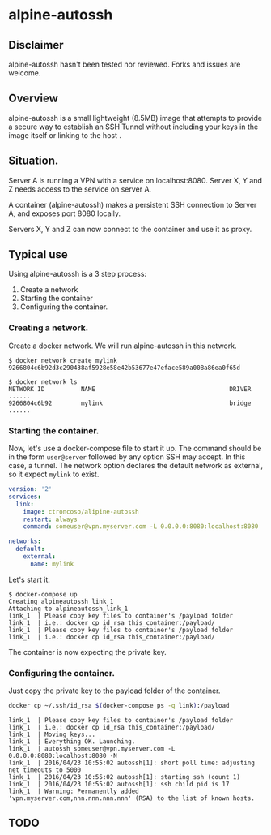 # alpine-autossh

## Disclaimer
alpine-autossh hasn't been tested nor reviewed. Forks and issues are welcome. 


## Overview
alpine-autossh is a small lightweight (8.5MB) image that attempts to provide a secure way to establish an SSH Tunnel without including your keys in the image itself or linking to the host .


## Situation.
Server A is running a VPN with a service on localhost:8080. Server X, Y and Z needs access to the service on server A.

A container (alpine-autossh) makes a persistent SSH connection to Server A, and exposes port 8080 locally.

Servers X, Y and Z can now connect to the container and use it as proxy.

## Typical use
Using alpine-autossh is a 3 step process:

1. Create a network
2. Starting the container
3. Configuring the container.

### Creating a network.

Create a docker network. We will run alpine-autossh in this network.

```
$ docker network create mylink
9266804c6b92d3c290438af5928e58e42b53677e47eface589a008a86ea0f65d

$ docker network ls
NETWORK ID          NAME                                     DRIVER
......
9266804c6b92        mylink                                   bridge
......
```
### Starting the container.
Now, let's use a docker-compose file to start it up. 
The command should be in the form `user@server` followed by any option SSH may accept. In this case, a tunnel. 
The network option declares the default network as external, so it expect `mylink` to exist. 
```yaml
version: '2'
services:
  link:
    image: ctroncoso/alipine-autossh
    restart: always
    command: someuser@vpn.myserver.com -L 0.0.0.0:8080:localhost:8080

networks:
  default:
    external: 
      name: mylink
```


Let's start it.
```
$ docker-compose up
Creating alpineautossh_link_1
Attaching to alpineautossh_link_1
link_1  | Please copy key files to container's /payload folder
link_1  | i.e.: docker cp id_rsa this_container:/payload/
link_1  | Please copy key files to container's /payload folder
link_1  | i.e.: docker cp id_rsa this_container:/payload/
```

The container is now expecting the private key.

### Configuring the container.
Just copy the private key to the payload folder of the container. 
```bash
docker cp ~/.ssh/id_rsa $(docker-compose ps -q link):/payload
```

```
link_1  | Please copy key files to container's /payload folder
link_1  | i.e.: docker cp id_rsa this_container:/payload/
link_1  | Moving keys...
link_1  | Everything OK. Launching.
link_1  | autossh someuser@vpn.myserver.com -L 0.0.0.0:8080:localhost:8080 -N
link_1  | 2016/04/23 10:55:02 autossh[1]: short poll time: adjusting net timeouts to 5000
link_1  | 2016/04/23 10:55:02 autossh[1]: starting ssh (count 1)
link_1  | 2016/04/23 10:55:02 autossh[1]: ssh child pid is 17
link_1  | Warning: Permanently added 'vpn.myserver.com,nnn.nnn.nnn.nnn' (RSA) to the list of known hosts.
```

## TODO


